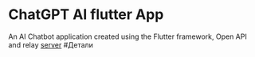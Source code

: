 # ChatGPT AI flutter App 
An AI Chatbot application created using the Flutter framework, Open API and relay [server](https://github.com/SakhnevichKirill/FlutterChatGptRelayServer)
#Детали
